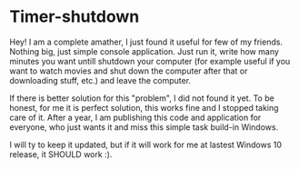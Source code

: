 # Timer-shutdown

Hey! I am a complete amather, I just found it useful for few of my friends. Nothing big, just simple console application. Just run it, write how many minutes you want untill shutdown your computer (for example useful if you want to watch movies and shut down the computer after that or downloading stuff, etc.) and leave the computer.

If there is better solution for this "problem", I did not found it yet. To be honest, for me it is perfect solution, this works fine and I stopped taking care of it. After a year, I am publishing this code and application for everyone, who just wants it and miss this simple task build-in Windows.

I will ty to keep it updated, but if it will work for me at lastest Windows 10 release, it SHOULD work :).
